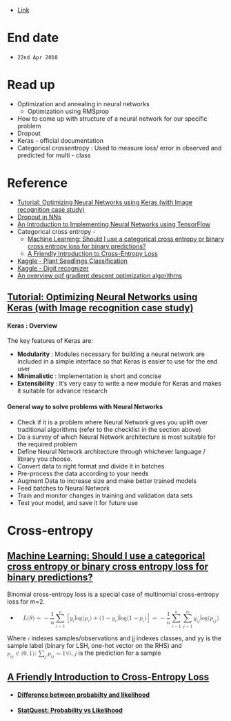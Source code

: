 
- [Link](https://www.hackerearth.com/challenge/hiring/caavo-software-engineer-hiring-challenge/problems/)

# End date

- `22nd Apr 2018`

# Read up
- Optimization and annealing in neural networks
  - Optimization using RMSprop
- How to come up with structure of a neural network for our specific problem
- Dropout
- Keras - official documentation
- Categorical crossentropy : Used to measure loss/ error in observed and predicted for multi - class

# Reference

- [Tutorial: Optimizing Neural Networks using Keras (with Image recognition case study)](https://www.analyticsvidhya.com/blog/2016/10/tutorial-optimizing-neural-networks-using-keras-with-image-recognition-case-study/) 
- [Dropout in NNs](https://medium.com/@amarbudhiraja/https-medium-com-amarbudhiraja-learning-less-to-learn-better-dropout-in-deep-machine-learning-74334da4bfc5)
- [An Introduction to Implementing Neural Networks using TensorFlow](https://www.analyticsvidhya.com/blog/2016/10/an-introduction-to-implementing-neural-networks-using-tensorflow/)
- Categorical cross entropy - 
  - [Machine Learning: Should I use a categorical cross entropy or binary cross entropy loss for binary predictions?](https://stats.stackexchange.com/questions/260505/machine-learning-should-i-use-a-categorical-cross-entropy-or-binary-cross-entro)
  - [A Friendly Introduction to Cross-Entropy Loss](http://rdipietro.github.io/friendly-intro-to-cross-entropy-loss/)
- [Kaggle - Plant Seedlings Classification](https://www.kaggle.com/raoulma/plants-xception-90-06-test-accuracy)
- [Kaggle - Digit recognizer](https://www.kaggle.com/yassineghouzam/introduction-to-cnn-keras-0-997-top-6)
- [An overview opf gradient descent optimization algorithms](http://ruder.io/optimizing-gradient-descent/)

## [Tutorial: Optimizing Neural Networks using Keras (with Image recognition case study)](https://www.analyticsvidhya.com/blog/2016/10/tutorial-optimizing-neural-networks-using-keras-with-image-recognition-case-study/) 

#### Keras : Overview

The key features of Keras are:
- **Modularity** : Modules necessary for building a neural network are included in a simple interface so that Keras is easier to use for the end user
- **Minimalistic** : Implementation is short and concise
- **Extensibility** : It’s very easy to write a new module for Keras and makes it suitable for advance research

#### General way to solve problems with Neural Networks

- Check if it is a problem where Neural Network gives you uplift over traditional algorithms (refer to the checklist in the section above)
- Do a survey of which Neural Network architecture is most suitable for the required problem
- Define Neural Network architecture through whichever language / library you choose.
- Convert data to right format and divide it in batches
- Pre-process the data according to your needs
- Augment Data to increase size and make better trained models
- Feed batches to Neural Network
- Train and monitor changes in training and validation data sets
- Test your model, and save it for future use

# Cross-entropy

## [Machine Learning: Should I use a categorical cross entropy or binary cross entropy loss for binary predictions?](https://stats.stackexchange.com/questions/260505/machine-learning-should-i-use-a-categorical-cross-entropy-or-binary-cross-entro)

Binomial cross-entropy loss is a special case of multinomial cross-entropy loss for m=2.

- <math xmlns="http://www.w3.org/1998/Math/MathML" display="block">
  <mrow class="MJX-TeXAtom-ORD">
    <mi class="MJX-tex-caligraphic" mathvariant="script">L</mi>
  </mrow>
  <mo stretchy="false">(</mo>
  <mi>&#x03B8;<!-- θ --></mi>
  <mo stretchy="false">)</mo>
  <mo>=</mo>
  <mo>&#x2212;<!-- − --></mo>
  <mfrac>
    <mn>1</mn>
    <mi>n</mi>
  </mfrac>
  <munderover>
    <mo>&#x2211;<!-- ∑ --></mo>
    <mrow class="MJX-TeXAtom-ORD">
      <mi>i</mi>
      <mo>=</mo>
      <mn>1</mn>
    </mrow>
    <mi>n</mi>
  </munderover>
  <mrow>
    <mo>[</mo>
    <msub>
      <mi>y</mi>
      <mi>i</mi>
    </msub>
    <mi>log</mi>
    <mo>&#x2061;<!-- ⁡ --></mo>
    <mo stretchy="false">(</mo>
    <msub>
      <mi>p</mi>
      <mi>i</mi>
    </msub>
    <mo stretchy="false">)</mo>
    <mo>+</mo>
    <mo stretchy="false">(</mo>
    <mn>1</mn>
    <mo>&#x2212;<!-- − --></mo>
    <msub>
      <mi>y</mi>
      <mi>i</mi>
    </msub>
    <mo stretchy="false">)</mo>
    <mi>log</mi>
    <mo>&#x2061;<!-- ⁡ --></mo>
    <mo stretchy="false">(</mo>
    <mn>1</mn>
    <mo>&#x2212;<!-- − --></mo>
    <msub>
      <mi>p</mi>
      <mi>i</mi>
    </msub>
    <mo stretchy="false">)</mo>
    <mo>]</mo>
  </mrow>
  <mo>=</mo>
  <mo>&#x2212;<!-- − --></mo>
  <mfrac>
    <mn>1</mn>
    <mi>n</mi>
  </mfrac>
  <munderover>
    <mo>&#x2211;<!-- ∑ --></mo>
    <mrow class="MJX-TeXAtom-ORD">
      <mi>i</mi>
      <mo>=</mo>
      <mn>1</mn>
    </mrow>
    <mi>n</mi>
  </munderover>
  <munderover>
    <mo>&#x2211;<!-- ∑ --></mo>
    <mrow class="MJX-TeXAtom-ORD">
      <mi>j</mi>
      <mo>=</mo>
      <mn>1</mn>
    </mrow>
    <mi>m</mi>
  </munderover>
  <msub>
    <mi>y</mi>
    <mrow class="MJX-TeXAtom-ORD">
      <mi>i</mi>
      <mi>j</mi>
    </mrow>
  </msub>
  <mi>log</mi>
  <mo>&#x2061;<!-- ⁡ --></mo>
  <mo stretchy="false">(</mo>
  <msub>
    <mi>p</mi>
    <mrow class="MJX-TeXAtom-ORD">
      <mi>i</mi>
      <mi>j</mi>
    </mrow>
  </msub>
  <mo stretchy="false">)</mo>
</math>

Where <math xmlns="http://www.w3.org/1998/Math/MathML">
  <mi>i</mi>
</math> indexes samples/observations and jj indexes classes, and yy is the sample label (binary for LSH, one-hot vector on the RHS) and <math xmlns="http://www.w3.org/1998/Math/MathML">
  <msub>
    <mi>p</mi>
    <mrow class="MJX-TeXAtom-ORD">
      <mi>i</mi>
      <mi>j</mi>
    </mrow>
  </msub>
  <mo>&#x2208;<!-- ∈ --></mo>
  <mo stretchy="false">(</mo>
  <mn>0</mn>
  <mo>,</mo>
  <mn>1</mn>
  <mo stretchy="false">)</mo>
  <mo>:</mo>
  <munder>
    <mo>&#x2211;<!-- ∑ --></mo>
    <mrow class="MJX-TeXAtom-ORD">
      <mi>j</mi>
    </mrow>
  </munder>
  <msub>
    <mi>p</mi>
    <mrow class="MJX-TeXAtom-ORD">
      <mi>i</mi>
      <mi>j</mi>
    </mrow>
  </msub>
  <mo>=</mo>
  <mn>1</mn>
  <mi mathvariant="normal">&#x2200;<!-- ∀ --></mi>
  <mi>i</mi>
  <mo>,</mo>
  <mi>j</mi>
</math> is the prediction for a sample

## [A Friendly Introduction to Cross-Entropy Loss](http://rdipietro.github.io/friendly-intro-to-cross-entropy-loss/)

- #### [Difference between probabilty and likelihood](https://stats.stackexchange.com/questions/2641/what-is-the-difference-between-likelihood-and-probability)
- #### [StatQuest: Probability vs Likelihood](https://www.youtube.com/watch?v=pYxNSUDSFH4)
